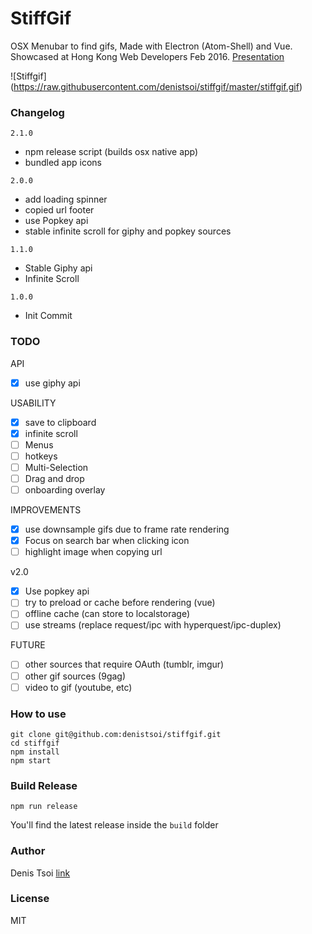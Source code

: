 # StiffGif

OSX Menubar to find gifs, Made with Electron (Atom-Shell) and Vue. Showcased at Hong Kong Web Developers Feb 2016.
[Presentation](https://docs.google.com/presentation/d/1lrwxRQtAu7Mp_IJeNT5gOAG1TkDcVL-HFejtP4cw0Jo/edit?usp=sharing)

![Stiffgif]
(https://raw.githubusercontent.com/denistsoi/stiffgif/master/stiffgif.gif)

### Changelog

`2.1.0`
- npm release script (builds osx native app)
- bundled app icons

`2.0.0`
- add loading spinner
- copied url footer
- use Popkey api
- stable infinite scroll for giphy and popkey sources

`1.1.0` 
- Stable Giphy api
- Infinite Scroll

`1.0.0` 
- Init Commit

### TODO

API
- [x] use giphy api

USABILITY 
- [x] save to clipboard
- [x] infinite scroll
- [ ] Menus
- [ ] hotkeys
- [ ] Multi-Selection
- [ ] Drag and drop
- [ ] onboarding overlay

IMPROVEMENTS
- [x] use downsample gifs due to frame rate rendering
- [x] Focus on search bar when clicking icon
- [ ] highlight image when copying url

v2.0
- [x] Use popkey api
- [ ] try to preload or cache before rendering (vue)
- [ ] offline cache (can store to localstorage)
- [ ] use streams (replace request/ipc with hyperquest/ipc-duplex)

FUTURE 
- [ ] other sources that require OAuth (tumblr, imgur)
- [ ] other gif sources (9gag)
- [ ] video to gif (youtube, etc)

### How to use

    git clone git@github.com:denistsoi/stiffgif.git
    cd stiffgif
    npm install 
    npm start

### Build Release
  
    npm run release

You'll find the latest release inside the `build` folder

### Author

Denis Tsoi [link](https://www.twitter.com/denistsoi)  

### License

MIT